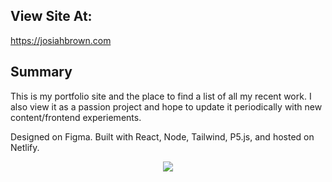 ## View Site At:
https://josiahbrown.com

## Summary
This is my portfolio site and the place to find a list of all my recent work. I also view it as a passion project and hope to update it periodically with new content/frontend experiements.

Designed on Figma. Built with React, Node, Tailwind, P5.js, and hosted on Netlify.

<p align=center >
  <img src="https://user-images.githubusercontent.com/61333246/196048687-c27667cd-9acd-4cdf-90b8-dcfc92b395a2.png" />
</p>
